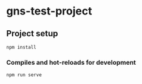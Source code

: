 # gns-test-project

## Project setup
```
npm install
```

### Compiles and hot-reloads for development
```
npm run serve
```
